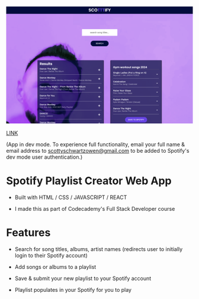 ![img](src/components/App/screenshot-scottify.png)

[LINK](https://scotttify.netlify.app)

(App in dev mode. To experience full functionality, email your full name & email address to scottyschwartzowen@gmail.com to be added to Spotify's dev mode user authentication.)

# Spotify Playlist Creator Web App

- Built with HTML / CSS / JAVASCRIPT / REACT

- I made this as part of Codecademy's Full Stack Developer course

# Features

- Search for song titles, albums, artist names
  (redirects user to initially login to their Spotify account)

- Add songs or albums to a playlist

- Save & submit your new playlist to your Spotify account

- Playlist populates in your Spotify for you to play
